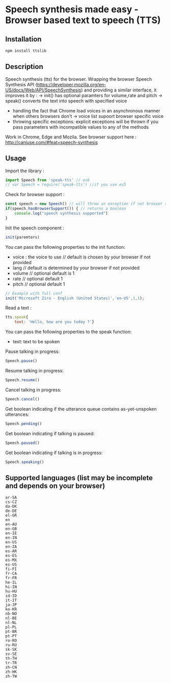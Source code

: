 Speech synthesis made easy - Browser based text to speech (TTS)
===

## Installation

```bash
npm install ttslib
```

## Description

Speech synthesis (tts) for the browser. Wrapping the browser Speech Synthesis API (https://developer.mozilla.org/en-US/docs/Web/API/SpeechSynthesis) and providing a similar interface, it improves it by :
-> init()  has optional paramters for volume,rate and pitch
-> speak() converts the text into speech with specified voice
- handling the fact that Chrome load voices in an asynchronous manner when others browsers don't
-> voice list supoort browser specific voice
- throwing specific exceptions: explicit exceptions will be thrown if you pass parameters with incompatible values to any of the methods

Work in Chrome, Edge and Mozila. 
See browser support here : http://caniuse.com/#feat=speech-synthesis

## Usage

Import the library :

```javascript
import Speech from 'speak-tts' // es6
// var Speech = require('speak-tts') //if you use es5
```

Check for browser support :

```javascript
const speech = new Speech() // will throw an exception if not browser supported
if(speech.hasBrowserSupport()) { // returns a boolean
	console.log("speech synthesis supported")
}
```

Init the speech component :

```javascript
init(paremters)
```
You can pass the following properties to the init function:

- voice : the voice to use // default is chosen by your browser if not provided
- lang // default is determined by your browser if not provided
- volume // optional default is 1
- rate // optional default 1
- pitch //  optional default 1

```javascript
// Example with full conf 
init('Microsoft Zira - English (United States)','en-US',1,1);
```

Read a text :

```javascript
tts.speak{
	text: 'Hello, how are you today ?'}
```

You can pass the following properties to the speak function:
- text: text to be spoken

Pause talking in progress:

```javascript
Speech.pause()
```

Resume talking in progress:

```javascript
Speech.resume()
```

Cancel talking in progress:

```javascript
Speech.cancel()
```

Get boolean indicating if the utterance queue contains as-yet-unspoken utterances:

```javascript
Speech.pending()
```

Get boolean indicating if talking is paused:

```javascript
Speech.paused()
```

Get boolean indicating if talking is in progress:

```javascript
Speech.speaking()
```

## Supported languages (list may be incomplete and depends on your browser)
```
ar-SA
cs-CZ
da-DK
de-DE
el-GR
en
en-AU
en-GB
en-IE
en-IN
en-US
en-ZA
es-AR
es-ES
es-MX
es-US
fi-FI
fr-CA
fr-FR
he-IL
hi-IN
hu-HU
id-ID
it-IT
ja-JP
ko-KR
nb-NO
nl-BE
nl-NL
pl-PL
pt-BR
pt-PT
ro-RO
ru-RU
sk-SK
sv-SE
th-TH
tr-TR
zh-CN
zh-HK
zh-TW
```
